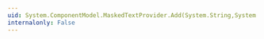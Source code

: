 ```yaml
---
uid: System.ComponentModel.MaskedTextProvider.Add(System.String,System.Int32@,System.ComponentModel.MaskedTextResultHint@)
internalonly: False
---
```

